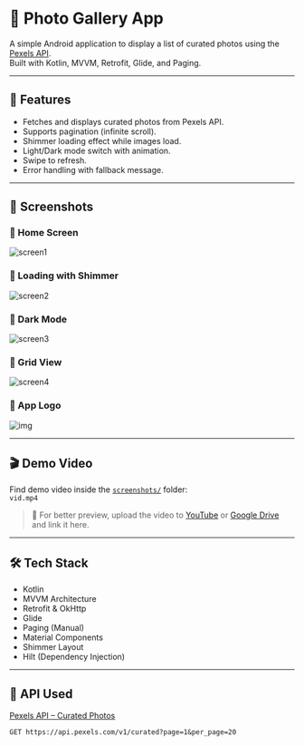 # 📸 Photo Gallery App

A simple Android application to display a list of curated photos using the [Pexels API](https://www.pexels.com/api/).  
Built with Kotlin, MVVM, Retrofit, Glide, and Paging.

---

## 🚀 Features

- Fetches and displays curated photos from Pexels API.
- Supports pagination (infinite scroll).
- Shimmer loading effect while images load.
- Light/Dark mode switch with animation.
- Swipe to refresh.
- Error handling with fallback message.

---

## 📱 Screenshots

### 🔹 Home Screen
![screen1](screenshots/screen1.jpg)

### 🔹 Loading with Shimmer
![screen2](screenshots/screen2.jpg)

### 🔹 Dark Mode
![screen3](screenshots/screen3.jpg)

### 🔹 Grid View
![screen4](screenshots/screen4.jpg)

### 🔹 App Logo
![img](screenshots/img.png)

---

## 🎬 Demo Video

Find demo video inside the [`screenshots/`](screenshots/) folder:  
`vid.mp4`

> 🔔 For better preview, upload the video to [YouTube](https://youtube.com) or [Google Drive](https://drive.google.com) and link it here.

---

## 🛠️ Tech Stack

- Kotlin
- MVVM Architecture
- Retrofit & OkHttp
- Glide
- Paging (Manual)
- Material Components
- Shimmer Layout
- Hilt (Dependency Injection)

---

## 🧪 API Used

[Pexels API – Curated Photos](https://www.pexels.com/api/documentation/)

```http
GET https://api.pexels.com/v1/curated?page=1&per_page=20
